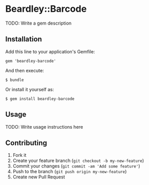 # Beardley::Barcode

TODO: Write a gem description

## Installation

Add this line to your application's Gemfile:

    gem 'beardley-barcode'

And then execute:

    $ bundle

Or install it yourself as:

    $ gem install beardley-barcode

## Usage

TODO: Write usage instructions here

## Contributing

1. Fork it
2. Create your feature branch (`git checkout -b my-new-feature`)
3. Commit your changes (`git commit -am 'Add some feature'`)
4. Push to the branch (`git push origin my-new-feature`)
5. Create new Pull Request
